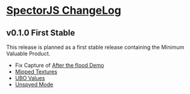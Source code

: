 [SpectorJS ChangeLog](../changeLogs.md)
===================

## v0.1.0 First Stable
This release is planned as a first stable release containing the Minimum Valuable Product.

- Fix Capture of [After the flood Demo](https://playcanv.as/e/p/44MRmJRU/)
- [Mipped Textures](https://github.com/BabylonJS/Spector.js/issues/31)
- [UBO Values](https://github.com/BabylonJS/Spector.js/issues/30)
- [Unspyed Mode](https://github.com/BabylonJS/Spector.js/issues/29)


